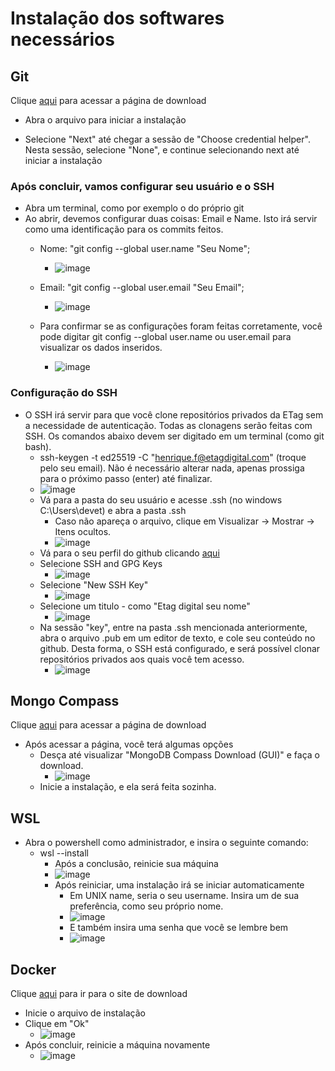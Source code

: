 
# Instalação dos softwares necessários

## Git

Clique [aqui](https://git-scm.com/downloads) para acessar a página de download

* Abra o arquivo para iniciar a instalação

* Selecione "Next" até chegar a sessão de "Choose credential helper". Nesta sessão, selecione "None", e continue selecionando next até iniciar a instalação

### Após concluir, vamos configurar seu usuário e o SSH

* Abra um terminal, como por exemplo o do próprio git
* Ao abrir, devemos configurar duas coisas: Email e Name. Isto irá servir como uma identificação para os commits feitos.
  - Nome: "git config --global user.name "Seu Nome";
    - ![image](https://github.com/user-attachments/assets/f6ca7be2-61b9-4cfb-aad5-e4a9432674b1)

  - Email: "git config --global user.email "Seu Email";
    - ![image](https://github.com/user-attachments/assets/85cc7756-151d-413b-9b98-b99ecc157e6b)
  - Para confirmar se as configurações foram feitas corretamente, você pode digitar git config --global user.name ou user.email para visualizar os dados inseridos.
    - ![image](https://github.com/user-attachments/assets/5d5e00af-2d6a-4933-87bd-e392df5c894e)
   
### Configuração do SSH
* O SSH irá servir para que você clone repositórios privados da ETag sem a necessidade de autenticação. Todas as clonagens serão feitas com SSH. Os comandos abaixo devem ser digitado em um terminal (como git bash).
    - ssh-keygen -t ed25519 -C "henrique.f@etagdigital.com" (troque pelo seu email). Não é necessário alterar nada, apenas prossiga para o próximo passo (enter) até finalizar.
    - ![image](https://github.com/user-attachments/assets/1ce98afd-72ca-4a68-95a4-c05dc8d52c1a)
    - Vá para a pasta do seu usuário e acesse .ssh (no windows C:\Users\devet) e abra a pasta .ssh
      - Caso não apareça o arquivo, clique em Visualizar -> Mostrar -> Itens ocultos.
      - ![image](https://github.com/user-attachments/assets/90966463-0e6e-43db-92f4-784c4a5954ff)
    - Vá para o seu perfil do github clicando [aqui](https://github.com/settings/profile)
    - Selecione SSH and GPG Keys
      - ![image](https://github.com/user-attachments/assets/62f1fb7f-6f79-4f34-b3c1-1e9f57da3460)
    - Selecione "New SSH Key"
      - ![image](https://github.com/user-attachments/assets/9bb9241a-b1d3-4281-a5f7-0f3e4ed3c449)
    - Selecione um titulo - como "Etag digital seu nome"
      - ![image](https://github.com/user-attachments/assets/ca3aee86-1b77-4273-bb23-fa97ac50277a)
    - Na sessão "key", entre na pasta .ssh mencionada anteriormente, abra o arquivo .pub em um editor de texto, e cole seu conteúdo no github. Desta forma, o SSH está configurado, e será possível clonar repositórios privados aos quais você tem acesso.
      - ![image](https://github.com/user-attachments/assets/0d94b7cb-f039-48a8-aa3f-ece1a6fe7a2f)

## Mongo Compass

Clique [aqui](https://www.mongodb.com/try/download/compass) para acessar a página de download

* Após acessar a página, você terá algumas opções
  - Desça até visualizar "MongoDB Compass Download (GUI)" e faça o download.
    - ![image](https://github.com/user-attachments/assets/85308c62-d21d-457f-a495-6bbb4961008e)
  - Inicie a instalação, e ela será feita sozinha.
 
## WSL

* Abra o powershell como administrador, e insira o seguinte comando:
  - wsl --install
    - Após a conclusão, reinicie sua máquina
    - ![image](https://github.com/user-attachments/assets/302f9c74-8ddd-4c90-9fe6-f2d5d84611a4)
    - Após reiniciar, uma instalação irá se iniciar automaticamente
      - Em UNIX name, seria o seu username. Insira um de sua preferência, como seu próprio nome.
      - ![image](https://github.com/user-attachments/assets/dd55f6df-4f38-45c7-ba76-a89e97c85378)
      - E também insira uma senha que você se lembre bem
      - ![image](https://github.com/user-attachments/assets/8c75cf60-72b0-4418-b279-ee2500d7821d)

## Docker

Clique [aqui](https://www.docker.com/) para ir para o site de download

* Inicie o arquivo de instalação
* Clique em "Ok"
  - ![image](https://github.com/user-attachments/assets/abed9a88-2daa-46a5-8b7f-e67053fb3c8c)
* Após concluir, reinicie a máquina novamente
  - ![image](https://github.com/user-attachments/assets/4c97cfe6-a054-40d6-be86-e3287f6817fe)
 

